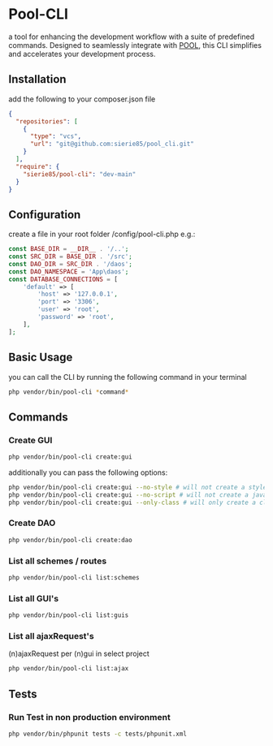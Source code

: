 # Pool-CLI

a tool for enhancing the development workflow with a suite of predefined commands.
Designed to seamlessly integrate with [POOL](https://github.com/manhart/pool), this CLI simplifies and accelerates your
development process.

## Installation

add the following to your composer.json file

```json
{
  "repositories": [
    {
      "type": "vcs",
      "url": "git@github.com:sierie85/pool_cli.git"
    }
  ],
  "require": {
    "sierie85/pool-cli": "dev-main"
  }
}
```

## Configuration

create a file in your root folder /config/pool-cli.php e.g.:

```php
const BASE_DIR = __DIR__ . '/..';
const SRC_DIR = BASE_DIR . '/src';
const DAO_DIR = SRC_DIR . '/daos';
const DAO_NAMESPACE = 'App\daos';
const DATABASE_CONNECTIONS = [
    'default' => [
        'host' => '127.0.0.1',
        'port' => '3306',
        'user' => 'root',
        'password' => 'root',
    ],
];
```

## Basic Usage

you can call the CLI by running the following command in your terminal

```bash
php vendor/bin/pool-cli *command*
```

## Commands

### Create GUI

```bash
php vendor/bin/pool-cli create:gui
```

additionally you can pass the following options:

```bash
php vendor/bin/pool-cli create:gui --no-style # will not create a stylesheet file
php vendor/bin/pool-cli create:gui --no-script # will not create a javascript file
php vendor/bin/pool-cli create:gui --only-class # will only create a class file
```

### Create DAO

```bash
php vendor/bin/pool-cli create:dao
```

### List all schemes / routes

```bash
php vendor/bin/pool-cli list:schemes
```

### List all GUI's

```bash
php vendor/bin/pool-cli list:guis
```

### List all ajaxRequest's

(n)ajaxRequest per (n)gui in select project

```bash
php vendor/bin/pool-cli list:ajax
```

## Tests

### Run Test in non production environment

```bash
php vendor/bin/phpunit tests -c tests/phpunit.xml
```
